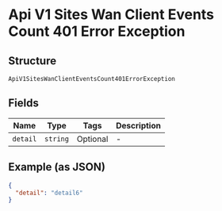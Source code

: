 
# Api V1 Sites Wan Client Events Count 401 Error Exception

## Structure

`ApiV1SitesWanClientEventsCount401ErrorException`

## Fields

| Name | Type | Tags | Description |
|  --- | --- | --- | --- |
| `detail` | `string` | Optional | - |

## Example (as JSON)

```json
{
  "detail": "detail6"
}
```

